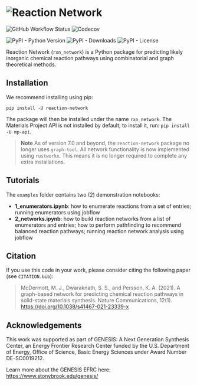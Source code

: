 # ![Reaction Network](docs/_static/img/logo.png)

![GitHub Workflow
Status](https://img.shields.io/github/workflow/status/materialsproject/reaction-network/testing?style=for-the-badge)
![Codecov](https://img.shields.io/codecov/c/github/materialsproject/reaction-network?style=for-the-badge)

![PyPI - Python
Version](https://img.shields.io/pypi/pyversions/reaction-network?style=for-the-badge)
![PyPI - Downloads](https://img.shields.io/pypi/dm/reaction-network?style=for-the-badge)
![PyPI - License](https://img.shields.io/pypi/l/reaction-network?style=for-the-badge)

Reaction Network (`rxn_network`) is a Python package for predicting likely inorganic
chemical reaction pathways using combinatorial and graph theoretical methods.

## Installation

We recommend installing using pip:

```properties
pip install -U reaction-network
```

The package will then be installed under the name `rxn_network`. The Materials Project
API is not installed by default; to install it, run: `pip install -U mp-api`.

> **Note**
> As of version 7.0 and beyond, the `reaction-network` package no longer uses `graph-tool`. All network functionality is now implemented using `rustworkx`. This means it is no longer required to complete any extra installations.

## Tutorials

The `examples` folder contains two (2) demonstration notebooks:

- **1_enumerators.ipynb**: how to enumerate reactions from a set of entries; running
  enumerators using jobflow
- **2_networks.ipynb**: how to build reaction networks from a list of enumerators and
  entries; how to perform pathfinding to recommend balanced reaction pathways; running
  reaction network analysis using jobflow

## Citation

If you use this code in your work, please consider citing the following paper (see
`CITATION.bib`):

> McDermott, M. J., Dwaraknath, S. S., and Persson, K. A. (2021). A graph-based network
> for predicting chemical reaction pathways in solid-state materials synthesis. Nature
> Communications, 12(1). <https://doi.org/10.1038/s41467-021-23339-x>

## Acknowledgements

This work was supported as part of GENESIS: A Next Generation Synthesis Center, an
Energy Frontier Research Center funded by the U.S. Department of Energy, Office of
Science, Basic Energy Sciences under Award Number DE-SC0019212.

Learn more about the GENESIS EFRC here: <https://www.stonybrook.edu/genesis/>
